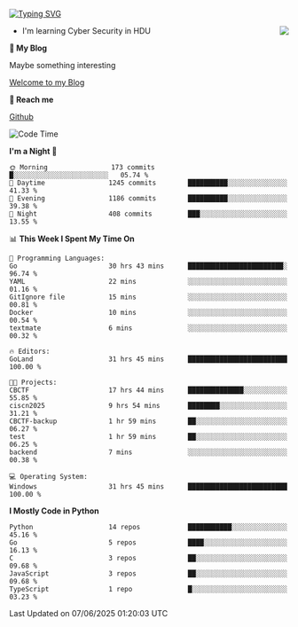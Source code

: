 [![Typing SVG](https://readme-typing-svg.herokuapp.com?font=Fira+Code&pause=1000&random=false&width=450&height=60&lines=Hello+%F0%9F%91%8B%F0%9F%8F%BB;I'm+JBNRZ)](https://git.io/typing-svg)

<a href="#">
  <img align="right" src="https://github-readme-stats.vercel.app/api?username=JBNRZ&show_icons=true&bg_color=15,f2f7fd,E0EAFC" />
</a>

- I'm learning Cyber Security in HDU

 **🌱 My Blog**

Maybe something interesting

[Welcome to my Blog](https://jbnrz.com.cn/)

 **💬 Reach me** 

[Github](https://github.com/JBNRZ)


<!--START_SECTION:waka-->
![Code Time](http://img.shields.io/badge/Code%20Time-1%2C234%20hrs%2020%20mins-blue)

**I'm a Night 🦉** 

```text
🌞 Morning                173 commits         █░░░░░░░░░░░░░░░░░░░░░░░░   05.74 % 
🌆 Daytime                1245 commits        ██████████░░░░░░░░░░░░░░░   41.33 % 
🌃 Evening                1186 commits        ██████████░░░░░░░░░░░░░░░   39.38 % 
🌙 Night                  408 commits         ███░░░░░░░░░░░░░░░░░░░░░░   13.55 % 
```


📊 **This Week I Spent My Time On** 

```text
💬 Programming Languages: 
Go                       30 hrs 43 mins      ████████████████████████░   96.74 % 
YAML                     22 mins             ░░░░░░░░░░░░░░░░░░░░░░░░░   01.16 % 
GitIgnore file           15 mins             ░░░░░░░░░░░░░░░░░░░░░░░░░   00.81 % 
Docker                   10 mins             ░░░░░░░░░░░░░░░░░░░░░░░░░   00.54 % 
textmate                 6 mins              ░░░░░░░░░░░░░░░░░░░░░░░░░   00.32 % 

🔥 Editors: 
GoLand                   31 hrs 45 mins      █████████████████████████   100.00 % 

🐱‍💻 Projects: 
CBCTF                    17 hrs 44 mins      ██████████████░░░░░░░░░░░   55.85 % 
ciscn2025                9 hrs 54 mins       ████████░░░░░░░░░░░░░░░░░   31.21 % 
CBCTF-backup             1 hr 59 mins        ██░░░░░░░░░░░░░░░░░░░░░░░   06.27 % 
test                     1 hr 59 mins        ██░░░░░░░░░░░░░░░░░░░░░░░   06.25 % 
backend                  7 mins              ░░░░░░░░░░░░░░░░░░░░░░░░░   00.38 % 

💻 Operating System: 
Windows                  31 hrs 45 mins      █████████████████████████   100.00 % 
```

**I Mostly Code in Python** 

```text
Python                   14 repos            ███████████░░░░░░░░░░░░░░   45.16 % 
Go                       5 repos             ████░░░░░░░░░░░░░░░░░░░░░   16.13 % 
C                        3 repos             ██░░░░░░░░░░░░░░░░░░░░░░░   09.68 % 
JavaScript               3 repos             ██░░░░░░░░░░░░░░░░░░░░░░░   09.68 % 
TypeScript               1 repo              █░░░░░░░░░░░░░░░░░░░░░░░░   03.23 % 
```




 Last Updated on 07/06/2025 01:20:03 UTC
<!--END_SECTION:waka-->

